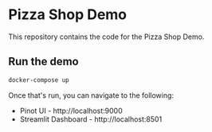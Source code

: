 # Pizza Shop Demo

This repository contains the code for the Pizza Shop Demo. 

## Run the demo

```bash
docker-compose up
```

Once that's run, you can navigate to the following:

* Pinot UI - http://localhost:9000
* Streamlit Dashboard - http://localhost:8501
